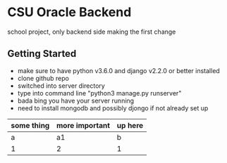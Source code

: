 # CSU Oracle Backend
school project, only backend side
making the first change

## Getting Started
* make sure to have python v3.6.0 and django v2.2.0 or better installed 
* clone github repo
* switched into server directory
* type into command line "python3 manage.py runserver"
* bada bing you have your server running
* need to install mongodb and possibly djongo if not already set up 


| some thing | more important | up here |
|------------|----------------|---------|
| a          | a1             | b       |
| 1          | 2              | 1       |
